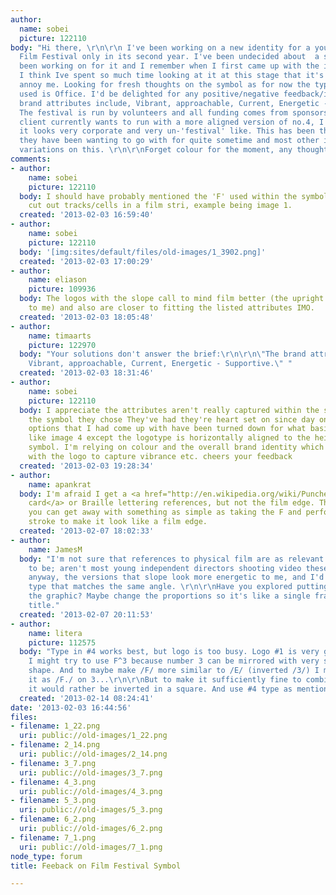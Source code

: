 ```yaml
---
author:
  name: sobei
  picture: 122110
body: "Hi there, \r\n\r\n I've been working on a new identity for a young Irish independent
  Film Festival only in its second year. I've been undecided about  a symbol I've
  been working on for it and I remember when I first came up with the idea I was delighted,
  I think Ive spent so much time looking at it at this stage that it's starting to
  annoy me. Looking for fresh thoughts on the symbol as for now the typeface being
  used is Office. I'd be delighted for any positive/negative feedback/ideas..\r\n\r\nThe
  brand attributes include, Vibrant, approachable, Current, Energetic - Supportive.
  The festival is run by volunteers and all funding comes from sponsorship.\r\n\r\nThe
  client currently wants to run with a more aligned version of no.4, I however feel
  it looks very corporate and very un-'festival' like. This has been the arrangement
  they have been wanting to go with for quite sometime and most other ideas have been
  variations on this. \r\n\r\nForget colour for the moment, any thoughts and ideas?\r\n\r\nCheers\r\nShaun\r\ntwitter.com/sobei_"
comments:
- author:
    name: sobei
    picture: 122110
  body: I should have probably mentioned the 'F' used within the symbol reflects the
    cut out tracks/cells in a film stri, example being image 1.
  created: '2013-02-03 16:59:40'
- author:
    name: sobei
    picture: 122110
  body: '[img:sites/default/files/old-images/1_3902.png]'
  created: '2013-02-03 17:00:29'
- author:
    name: eliason
    picture: 109936
  body: The logos with the slope call to mind film better (the upright ones feel architectural
    to me) and also are closer to fitting the listed attributes IMO.
  created: '2013-02-03 18:05:48'
- author:
    name: timaarts
    picture: 122970
  body: "Your solutions don't answer the brief:\r\n\r\n\"The brand attributes include,
    Vibrant, approachable, Current, Energetic - Supportive.\" "
  created: '2013-02-03 18:31:46'
- author:
    name: sobei
    picture: 122110
  body: I appreciate the attributes aren't really captured within the symbol, but
    the symbol they chose They've had they're heart set on since day one. Any other
    options that I had come up with have been turned down for what basically looks
    like image 4 except the logotype is horizontally aligned to the height of the
    symbol. I'm relying on colour and the overall brand identity which will be applied
    with the logo to capture vibrance etc. cheers your feedback
  created: '2013-02-03 19:28:34'
- author:
    name: apankrat
  body: I'm afraid I get a <a href="http://en.wikipedia.org/wiki/Punched_card">punched
    card</a> or Braille lettering references, but not the film edge. Though I think
    you can get away with something as simple as taking the F and perforating it vertical
    stroke to make it look like a film edge.
  created: '2013-02-07 18:02:33'
- author:
    name: JamesM
  body: "I'm not sure that references to physical film are as relevant as they used
    to be; aren't most young independent directors shooting video these days? \r\n\r\nBut
    anyway, the versions that slope look more energetic to me, and I'd suggest italic
    type that matches the same angle. \r\n\r\nHave you explored putting the type inside
    the graphic? Maybe change the proportions so it's like a single frame from a movie's
    title."
  created: '2013-02-07 20:11:53'
- author:
    name: litera
    picture: 112575
  body: "Type in #4 works best, but logo is too busy. Logo #1 is very good. Although
    I might try to use F^3 because number 3 can be mirrored with very similar geometric
    shape. And to maybe make /F/ more similar to /E/ (inverted /3/) I might write
    it as /F./ on 3...\r\n\r\nBut to make it sufficiently fine to combine with type
    it would rather be inverted in a square. And use #4 type as mentioned."
  created: '2013-02-14 08:24:41'
date: '2013-02-03 16:44:56'
files:
- filename: 1_22.png
  uri: public://old-images/1_22.png
- filename: 2_14.png
  uri: public://old-images/2_14.png
- filename: 3_7.png
  uri: public://old-images/3_7.png
- filename: 4_3.png
  uri: public://old-images/4_3.png
- filename: 5_3.png
  uri: public://old-images/5_3.png
- filename: 6_2.png
  uri: public://old-images/6_2.png
- filename: 7_1.png
  uri: public://old-images/7_1.png
node_type: forum
title: Feeback on Film Festival Symbol

---
```

